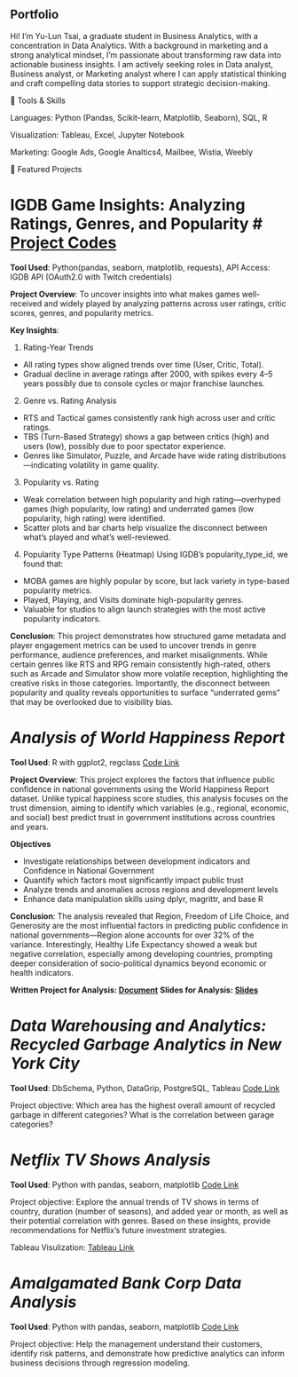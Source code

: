 ## Portfolio

Hi! I’m Yu-Lun Tsai, a graduate student in Business Analytics, with a concentration in Data Analytics. 
With a background in marketing and a strong analytical mindset, I’m passionate about transforming raw data into actionable business insights. I am actively seeking roles in Data analyst, Business analyst, or Marketing analyst where I can apply statistical thinking and craft compelling data stories to support strategic decision-making.


🔧 Tools & Skills

Languages: Python (Pandas, Scikit-learn, Matplotlib, Seaborn), SQL, R

Visualization: Tableau, Excel, Jupyter Notebook

Marketing: Google Ads, Google Analtics4, Mailbee, Wistia, Weebly


📁 Featured Projects

# **IGDB Game Insights: Analyzing Ratings, Genres, and Popularity** # [Project Codes]()

**Tool Used**: Python(pandas, seaborn, matplotlib, requests), API Access: IGDB API (OAuth2.0 with Twitch credentials)

**Project Overview**: To uncover insights into what makes games well-received and widely played by analyzing patterns across user ratings, critic scores, genres, and popularity metrics.

**Key Insights**:  
1. Rating-Year Trends
- All rating types show aligned trends over time (User, Critic, Total).
- Gradual decline in average ratings after 2000, with spikes every 4–5 years possibly due to console cycles or major franchise launches.

2. Genre vs. Rating Analysis
- RTS and Tactical games consistently rank high across user and critic ratings.
- TBS (Turn-Based Strategy) shows a gap between critics (high) and users (low), possibly due to poor spectator experience.
- Genres like Simulator, Puzzle, and Arcade have wide rating distributions—indicating volatility in game quality.

3. Popularity vs. Rating
- Weak correlation between high popularity and high rating—overhyped games (high popularity, low rating) and underrated games (low popularity, high rating) were identified.
- Scatter plots and bar charts help visualize the disconnect between what’s played and what’s well-reviewed.

4. Popularity Type Patterns (Heatmap)
Using IGDB’s popularity_type_id, we found that:
- MOBA games are highly popular by score, but lack variety in type-based popularity metrics.
- Played, Playing, and Visits dominate high-popularity genres.
- Valuable for studios to align launch strategies with the most active popularity indicators.
 
**Conclusion**: This project demonstrates how structured game metadata and player engagement metrics can be used to uncover trends in genre performance, audience preferences, and market misalignments. While certain genres like RTS and RPG remain consistently high-rated, others such as Arcade and Simulator show more volatile reception, highlighting the creative risks in those categories. Importantly, the disconnect between popularity and quality reveals opportunities to surface “underrated gems” that may be overlooked due to visibility bias.

# *Analysis of World Happiness Report*

**Tool Used**: R with ggplot2, regclass [Code Link](https://github.com/YulunTsai/Portfolio/blob/main/Projects/Analysis_of_World_Happiness_Report.R)

**Project Overview**: This project explores the factors that influence public confidence in national governments using the World Happiness Report dataset. Unlike typical happiness score studies, this analysis focuses on the trust dimension, aiming to identify which variables (e.g., regional, economic, and social) best predict trust in government institutions across countries and years.

**Objectives**
- Investigate relationships between development indicators and Confidence in National Government
- Quantify which factors most significantly impact public trust
- Analyze trends and anomalies across regions and development levels
- Enhance data manipulation skills using dplyr, magrittr, and base R

**Conclusion**: The analysis revealed that Region, Freedom of Life Choice, and Generosity are the most influential factors in predicting public confidence in national governments—Region alone accounts for over 32% of the variance. Interestingly, Healthy Life Expectancy showed a weak but negative correlation, especially among developing countries, prompting deeper consideration of socio-political dynamics beyond economic or health indicators.

**Written Project for Analysis: [Document](https://github.com/YulunTsai/Portfolio/blob/main/Documents/World%20Happiness%20Report/Analysis%20of%20World%20Happiness%20Report.pdf)**
**Slides for Analysis: [Slides](https://github.com/YulunTsai/Portfolio/blob/main/Documents/World%20Happiness%20Report/World%20Happiness%20Report%20Slide.pdf)**


# *Data Warehousing and Analytics: Recycled Garbage Analytics in New York City*

**Tool Used**: DbSchema, Python, DataGrip, PostgreSQL, Tableau [Code Link](https://github.com/YulunTsai/Data_Warehousing_for_Anlaytics)

Project objective: Which area has the highest overall amount of recycled garbage in different categories? What is the correlation between garage categories?

# *Netflix TV Shows Analysis*

**Tool Used**: Python with pandas, seaborn, matplotlib [Code Link](https://github.com/YulunTsai/Portfolio/blob/main/Projects/Netflix_Analysis_Cleaning_and_EDA.ipynb)

Project objective: Explore the annual trends of TV shows in terms of country, duration (number of seasons), and added year or month, as well as their potential correlation with genres. Based on these insights, provide recommendations for Netflix’s future investment strategies.

Tableau Visulization: [Tableau Link](https://public.tableau.com/views/Netflix_Genre_Dashboard/Dashboard1?:language=en-US&:sid=&:redirect=auth&:display_count=n&:origin=viz_share_link)

# *Amalgamated Bank Corp Data Analysis*

**Tool Used**: Python with pandas, seaborn, matplotlib [Code Link](https://github.com/YulunTsai/Portfolio/blob/main/Projects/Amalgamated%20Bank%20Corp_Data%20Analysis.ipynb)

Project objective: Help the management understand their customers, identify risk patterns, and demonstrate how predictive analytics can inform business decisions through regression modeling.

